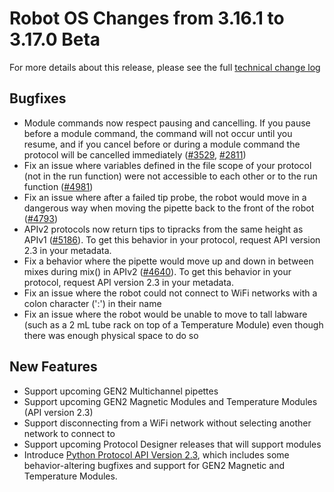 # Robot OS Changes from 3.16.1 to 3.17.0 Beta

For more details about this release, please see the full [technical change log][changelog]

[changelog]: https://github.com/Opentrons/opentrons/blob/edge/CHANGELOG.md

## Bugfixes

- Module commands now respect pausing and cancelling. If you pause before a
  module command, the command will not occur until you resume, and if you cancel
  before or during a module command the protocol will be cancelled immediately
  ([#3529](https://github.com/opentrons/opentrons/issues/3529), [#2811](https://github.com/opentrons/opentrons/issues/2811))
- Fix an issue where variables defined in the file scope of your protocol (not
  in the run function) were not accessible to each other or to the run function
  ([#4981](https://github.com/opentrons/opentrons/issues/4981))
- Fix an issue where after a failed tip probe, the robot would move in a
  dangerous way when moving the pipette back to the front of the robot ([#4793](https://github.com/opentrons/opentrons/issues/4793))
- APIv2 protocols now return tips to tipracks from the same height as APIv1
  ([#5186](https://github.com/opentrons/opentrons/issues/5186)).  To get this
  behavior in your protocol, request API version 2.3 in your metadata.
- Fix a behavior where the pipette would move up and down in between mixes
  during mix() in APIv2
  ([#4640](https://github.com/opentrons/opentrons/issues/4640)). To get this
  behavior in your protocol, request API version 2.3 in your metadata.
- Fix an issue where the robot could not connect to WiFi networks with a colon
  character (':') in their name
- Fix an issue where the robot would be unable to move to tall labware (such as
  a 2 mL tube rack on top of a Temperature Module) even though there was enough
  physical space to do so 
  
## New Features

- Support upcoming GEN2 Multichannel pipettes
- Support upcoming GEN2 Magnetic Modules and Temperature Modules (API version 2.3)
- Support disconnecting from a WiFi network without selecting another network to
  connect to
- Support upcoming Protocol Designer releases that will support modules
- Introduce [Python Protocol API Version
  2.3](https://docs.opentrons.com/v2/versioning.html#version-2-3), which
  includes some behavior-altering bugfixes and support for GEN2 Magnetic and
  Temperature Modules.
